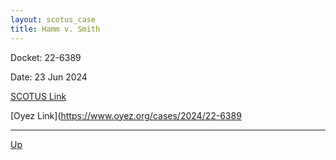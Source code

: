 ```yaml
---
layout: scotus_case
title: Hamm v. Smith
---
```


Docket: 22-6389

Date: 23 Jun 2024

[SCOTUS Link](https://www.supremecourt.gov/opinions/23pdf/602us1r25_p86b.pdf)

[Oyez Link](https://www.oyez.org/cases/2024/22-6389

---

[Up](./README.md)